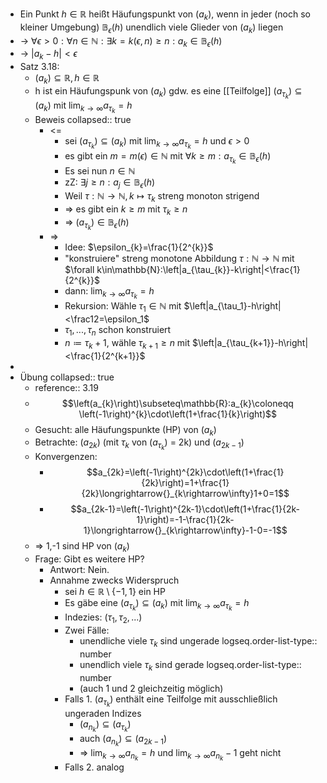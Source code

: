 - Ein Punkt $h\in\mathbb{R}$ heißt Häufungspunkt von $\left(a_{k}\right)$, wenn in jeder (noch so kleiner Umgebung) $\mathbb{B}_{\epsilon}\left(h\right)$ unendlich viele Glieder von $\left(a_{k}\right)$ liegen
- -> $\forall\epsilon>0:\forall n\in\mathbb{N}:\exists k=k\left(\epsilon,n\right)\geq n:a_{k}\in\mathbb{B}_{\epsilon}\left(h\right)$
- -> $\left|a_{k}-h\right|<\epsilon$
- Satz 3.18:
	- $\left(a_{k}\right)\subseteq\mathbb{R},h\in\mathbb{R}$
	- h ist ein Häufungspunk von $\left(a_{k}\right)$ gdw. es eine [[Teilfolge]] $\left(a_{\tau_{k}}\right)\subseteq\left(a_{k}\right)$ mit $\lim_{k\rightarrow\infty}a_{\tau_{k}}=h$
	- Beweis
	  collapsed:: true
		- <=
			- sei $\left(a_{\tau_{k}}\right)\subseteq\left(a_{k}\right)$ mit $\lim_{k\rightarrow\infty}a_{\tau_{k}}=h$ und $\epsilon>0$
			- es gibt ein $m=m\left(\epsilon\right)\in\mathbb{N}$ mit $\forall k\geq m:a_{\tau_{k}}\in\mathbb{B}_{\epsilon}\left(h\right)$
			- Es sei nun $n\in\mathbb{N}$
			- zZ: $\exists j\geq n:a_{j}\in\mathbb{B}_{\epsilon}\left(h\right)$
			- Weil $\tau:\mathbb{N}\rightarrow\mathbb{N},k\mapsto\tau_{k}$ streng monoton strigend
			- => es gibt ein $k\geq m$ mit $\tau_{k}\geq n$
			- => $\left(a_{\tau_{k}}\right)\in\mathbb{B}_{\epsilon}\left(h\right)$
		- =>
			- Idee: $\epsilon_{k}=\frac{1}{2^{k}}$
			- "konstruiere" streng monotone Abbildung $\tau:\mathbb{N}\rightarrow\mathbb{N}$ mit $\forall k\in\mathbb{N}:\left|a_{\tau_{k}}-k\right|<\frac{1}{2^{k}}$
			- dann: $\lim_{k\rightarrow\infty}a_{\tau_{k}}=h$
			- Rekursion: Wähle $\tau_1\in\mathbb{N}$ mit $\left|a_{\tau_1}-h\right|<\frac12=\epsilon_1$
			- $\tau_1,...,\tau_{n}$ schon konstruiert
			- $n\coloneqq \tau_{k}+1$, wähle $\tau_{k+1}\geq n$ mit $\left|a_{\tau_{k+1}}-h\right|<\frac{1}{2^{k+1}}$
-
- Übung
  collapsed:: true
	- reference:: 3.19
	- $$\left(a_{k}\right)\subseteq\mathbb{R}:a_{k}\coloneqq \left(-1\right)^{k}\cdot\left(1+\frac{1}{k}\right)$$
	- Gesucht: alle Häufungspunkte (HP) von $\left(a_{k}\right)$
	- Betrachte: $\left(a_{2k}\right)$ (mit $\tau_{k}$ von $\left(a_{\tau_{k}}\right)$ = 2k) und $\left(a_{2k-1}\right)$
	- Konvergenzen:
		- $$a_{2k}=\left(-1\right)^{2k}\cdot\left(1+\frac{1}{2k}\right)=1+\frac{1}{2k}\longrightarrow{}_{k\rightarrow\infty}1+0=1$$
		- $$a_{2k-1}=\left(-1\right)^{2k-1}\cdot\left(1+\frac{1}{2k-1}\right)=-1-\frac{1}{2k-1}\longrightarrow{}_{k\rightarrow\infty}-1-0=-1$$
	- => 1,-1 sind HP von $\left(a_{k}\right)$
	- Frage: Gibt es weitere HP?
		- Antwort: Nein.
		- Annahme zwecks Widerspruch
			- sei $h\in\mathbb{R}\setminus\left\lbrace-1,1\right\rbrace$ ein HP
			- Es gäbe eine $\left(a_{\tau_{k}}\right)\subseteq\left(a_{k}\right)$ mit $\lim_{k\rightarrow\infty}a_{\tau_{k}}=h$
			- Indezies: $\left(\tau_1,\tau_2,...\right)$
			- Zwei Fälle:
				- unendliche viele $\tau_{k}$ sind ungerade
				  logseq.order-list-type:: number
				- unendlich viele $\tau_{k}$ sind gerade
				  logseq.order-list-type:: number
				- (auch 1 und 2 gleichzeitig möglich)
			- Falls 1. $\left(a_{\tau_{k}}\right)$ enthält eine Teilfolge mit ausschließlich ungeraden Indizes
				- $\left(a_{n_{k}}\right)\subseteq\left(a_{\tau_{k}}\right)$
				- auch $\left(a_{n_{k}}\right)\subseteq\left(a_{2k-1}\right)$
				- => $\lim_{k\rightarrow\infty}a_{n_{k}}=h$ und $\lim_{k\rightarrow\infty}a_{n_{k}}-1$ geht nicht
			- Falls 2. analog